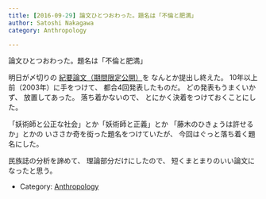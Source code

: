 ```yaml
---
title: [2016-09-29] 論文ひとつおわった。題名は「不倫と肥満」
author: Satoshi Nakagawa
category: Anthropology

---
```


論文ひとつおわった。題名は「不倫と肥満」

 明日が〆切りの
[紀要論文（期間限定公開）](/~satoshi/anthrop/works/paper-2/defeasibility-pub.html)を
なんとか提出し終えた。
10年以上前（2003年）に手をつけて、
都合4回発表したものだ。
どの発表もうまくいかず、
放置してあった。
落ち着かないので、
とにかく決着をつけておくことにした。

 「妖術師と公正な社会」とか「妖術師と正義」とか
「藤木のひきょうは許せるか」とかの
いささか奇を衒った題名をつけていたが、
今回はぐっと落ち着く題名にした。

 民族誌の分析を諦めて、
理論部分だけにしたので、
短くまとまりのいい論文になったと思う。

- Category: [Anthropology](https://merapano.github.io/categories.html#Anthropology)

